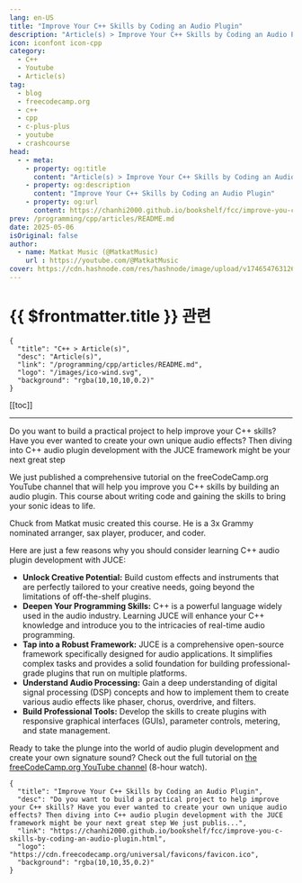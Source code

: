 ```yaml
---
lang: en-US
title: "Improve Your C++ Skills by Coding an Audio Plugin"
description: "Article(s) > Improve Your C++ Skills by Coding an Audio Plugin"
icon: iconfont icon-cpp
category:
  - C++
  - Youtube
  - Article(s)
tag:
  - blog
  - freecodecamp.org
  - c++
  - cpp
  - c-plus-plus
  - youtube
  - crashcourse
head:
  - - meta:
    - property: og:title
      content: "Article(s) > Improve Your C++ Skills by Coding an Audio Plugin"
    - property: og:description
      content: "Improve Your C++ Skills by Coding an Audio Plugin"
    - property: og:url
      content: https://chanhi2000.github.io/bookshelf/fcc/improve-you-c-skills-by-coding-an-audio-plugin.html
prev: /programming/cpp/articles/README.md
date: 2025-05-06
isOriginal: false
author:
  - name: Matkat Music (@MatkatMusic)
    url : https://youtube.com/@MatkatMusic
cover: https://cdn.hashnode.com/res/hashnode/image/upload/v1746547631263/2f0d40a4-1e84-4109-b102-1b99a3d7b96f.png
---
```


# {{ $frontmatter.title }} 관련

```component VPCard
{
  "title": "C++ > Article(s)",
  "desc": "Article(s)",
  "link": "/programming/cpp/articles/README.md",
  "logo": "/images/ico-wind.svg",
  "background": "rgba(10,10,10,0.2)"
}
```

[[toc]]

---

<SiteInfo
  name="Improve Your C++ Skills by Coding an Audio Plugin"
  desc="Do you want to build a practical project to help improve your C++ skills? Have you ever wanted to create your own unique audio effects? Then diving into C++ audio plugin development with the JUCE framework might be your next great step We just publis..."
  url="https://freecodecamp.org/news/improve-you-c-skills-by-coding-an-audio-plugin"
  logo="https://cdn.freecodecamp.org/universal/favicons/favicon.ico"
  preview="https://cdn.hashnode.com/res/hashnode/image/upload/v1746547631263/2f0d40a4-1e84-4109-b102-1b99a3d7b96f.png"/>

Do you want to build a practical project to help improve your C++ skills? Have you ever wanted to create your own unique audio effects? Then diving into C++ audio plugin development with the JUCE framework might be your next great step

We just published a comprehensive tutorial on the freeCodeCamp.org YouTube channel that will help you improve you C++ skills by building an audio plugin. This course about writing code and gaining the skills to bring your sonic ideas to life.

Chuck from Matkat music created this course. He is a 3x Grammy nominated arranger, sax player, producer, and coder.

Here are just a few reasons why you should consider learning C++ audio plugin development with JUCE:

- **Unlock Creative Potential:** Build custom effects and instruments that are perfectly tailored to your creative needs, going beyond the limitations of off-the-shelf plugins.
- **Deepen Your Programming Skills:** C++ is a powerful language widely used in the audio industry. Learning JUCE will enhance your C++ knowledge and introduce you to the intricacies of real-time audio programming.
- **Tap into a Robust Framework:** JUCE is a comprehensive open-source framework specifically designed for audio applications. It simplifies complex tasks and provides a solid foundation for building professional-grade plugins that run on multiple platforms.
- **Understand Audio Processing:** Gain a deep understanding of digital signal processing (DSP) concepts and how to implement them to create various audio effects like phaser, chorus, overdrive, and filters.
- **Build Professional Tools:** Develop the skills to create plugins with responsive graphical interfaces (GUIs), parameter controls, metering, and state management.

Ready to take the plunge into the world of audio plugin development and create your own signature sound? Check out the full tutorial on [<VPIcon icon="fa-brands fa-youtbe"/>the freeCodeCamp.org YouTube channel](https://youtu.be/G4A5T3y5bJM) (8-hour watch).

<VidStack src="youtube/G4A5T3y5bJM" />

<!-- TODO: add ARTICLE CARD -->
```component VPCard
{
  "title": "Improve Your C++ Skills by Coding an Audio Plugin",
  "desc": "Do you want to build a practical project to help improve your C++ skills? Have you ever wanted to create your own unique audio effects? Then diving into C++ audio plugin development with the JUCE framework might be your next great step We just publis...",
  "link": "https://chanhi2000.github.io/bookshelf/fcc/improve-you-c-skills-by-coding-an-audio-plugin.html",
  "logo": "https://cdn.freecodecamp.org/universal/favicons/favicon.ico",
  "background": "rgba(10,10,35,0.2)"
}
```
